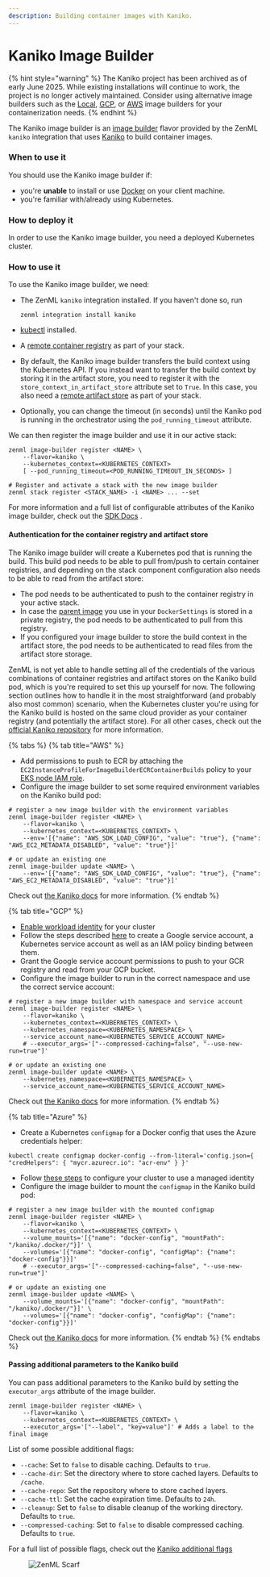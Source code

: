 ```yaml
---
description: Building container images with Kaniko.
---
```


# Kaniko Image Builder

{% hint style="warning" %}
The Kaniko project has been archived as of early June 2025. While existing installations will continue to work, the project is no longer actively maintained. Consider using alternative image builders such as the [Local](local.md), [GCP](gcp.md), or [AWS](aws.md) image builders for your containerization needs.
{% endhint %}

The Kaniko image builder is an [image builder](./) flavor provided by the ZenML `kaniko` integration that uses [Kaniko](https://github.com/GoogleContainerTools/kaniko) to build container images.

### When to use it

You should use the Kaniko image builder if:

* you're **unable** to install or use [Docker](https://www.docker.com) on your client machine.
* you're familiar with/already using Kubernetes.

### How to deploy it

In order to use the Kaniko image builder, you need a deployed Kubernetes cluster.

### How to use it

To use the Kaniko image builder, we need:

*   The ZenML `kaniko` integration installed. If you haven't done so, run

    ```shell
    zenml integration install kaniko
    ```
* [kubectl](https://kubernetes.io/docs/tasks/tools/#kubectl) installed.
* A [remote container registry](https://docs.zenml.io/stacks/container-registries/) as part of your stack.
* By default, the Kaniko image builder transfers the build context using the Kubernetes API. If you instead want to transfer the build context by storing it in the artifact store, you need to register it with the `store_context_in_artifact_store` attribute set to `True`. In this case, you also need a [remote artifact store](https://docs.zenml.io/stacks/artifact-stores/) as part of your stack.
* Optionally, you can change the timeout (in seconds) until the Kaniko pod is running in the orchestrator using the `pod_running_timeout` attribute.

We can then register the image builder and use it in our active stack:

```shell
zenml image-builder register <NAME> \
    --flavor=kaniko \
    --kubernetes_context=<KUBERNETES_CONTEXT>
    [ --pod_running_timeout=<POD_RUNNING_TIMEOUT_IN_SECONDS> ]

# Register and activate a stack with the new image builder
zenml stack register <STACK_NAME> -i <NAME> ... --set
```

For more information and a full list of configurable attributes of the Kaniko image builder, check out the [SDK Docs](https://sdkdocs.zenml.io/latest/integration_code_docs/integrations-kaniko.html#zenml.integrations.kaniko) .

#### Authentication for the container registry and artifact store

The Kaniko image builder will create a Kubernetes pod that is running the build. This build pod needs to be able to pull from/push to certain container registries, and depending on the stack component configuration also needs to be able to read from the artifact store:

* The pod needs to be authenticated to push to the container registry in your active stack.
* In case the [parent image](https://docs.zenml.io/how-to/customize-docker-builds/docker-settings-on-a-pipeline#using-a-custom-parent-image) you use in your `DockerSettings` is stored in a private registry, the pod needs to be authenticated to pull from this registry.
* If you configured your image builder to store the build context in the artifact store, the pod needs to be authenticated to read files from the artifact store storage.

ZenML is not yet able to handle setting all of the credentials of the various combinations of container registries and artifact stores on the Kaniko build pod, which is you're required to set this up yourself for now. The following section outlines how to handle it in the most straightforward (and probably also most common) scenario, when the Kubernetes cluster you're using for the Kaniko build is hosted on the same cloud provider as your container registry (and potentially the artifact store). For all other cases, check out the [official Kaniko repository](https://github.com/GoogleContainerTools/kaniko) for more information.

{% tabs %}
{% tab title="AWS" %}
* Add permissions to push to ECR by attaching the `EC2InstanceProfileForImageBuilderECRContainerBuilds` policy to your [EKS node IAM role](https://docs.aws.amazon.com/eks/latest/userguide/create-node-role.html).
* Configure the image builder to set some required environment variables on the Kaniko build pod:

```shell
# register a new image builder with the environment variables
zenml image-builder register <NAME> \
    --flavor=kaniko \
    --kubernetes_context=<KUBERNETES_CONTEXT> \
    --env='[{"name": "AWS_SDK_LOAD_CONFIG", "value": "true"}, {"name": "AWS_EC2_METADATA_DISABLED", "value": "true"}]'

# or update an existing one
zenml image-builder update <NAME> \
    --env='[{"name": "AWS_SDK_LOAD_CONFIG", "value": "true"}, {"name": "AWS_EC2_METADATA_DISABLED", "value": "true"}]'
```

Check out [the Kaniko docs](https://github.com/GoogleContainerTools/kaniko#pushing-to-amazon-ecr) for more information.
{% endtab %}

{% tab title="GCP" %}
* [Enable workload identity](https://cloud.google.com/kubernetes-engine/docs/how-to/workload-identity#enable_on_cluster) for your cluster
* Follow the steps described [here](https://cloud.google.com/kubernetes-engine/docs/how-to/workload-identity#authenticating_to) to create a Google service account, a Kubernetes service account as well as an IAM policy binding between them.
* Grant the Google service account permissions to push to your GCR registry and read from your GCP bucket.
* Configure the image builder to run in the correct namespace and use the correct service account:

```shell
# register a new image builder with namespace and service account
zenml image-builder register <NAME> \
    --flavor=kaniko \
    --kubernetes_context=<KUBERNETES_CONTEXT> \
    --kubernetes_namespace=<KUBERNETES_NAMESPACE> \
    --service_account_name=<KUBERNETES_SERVICE_ACCOUNT_NAME>
    # --executor_args='["--compressed-caching=false", "--use-new-run=true"]'

# or update an existing one
zenml image-builder update <NAME> \
    --kubernetes_namespace=<KUBERNETES_NAMESPACE> \
    --service_account_name=<KUBERNETES_SERVICE_ACCOUNT_NAME>
```

Check out [the Kaniko docs](https://github.com/GoogleContainerTools/kaniko#pushing-to-google-gcr) for more information.
{% endtab %}

{% tab title="Azure" %}
* Create a Kubernetes `configmap` for a Docker config that uses the Azure credentials helper:

```shell
kubectl create configmap docker-config --from-literal='config.json={ "credHelpers": { "mycr.azurecr.io": "acr-env" } }'
```

* Follow [these steps](https://learn.microsoft.com/en-us/azure/aks/use-managed-identity) to configure your cluster to use a managed identity
* Configure the image builder to mount the `configmap` in the Kaniko build pod:

```shell
# register a new image builder with the mounted configmap
zenml image-builder register <NAME> \
    --flavor=kaniko \
    --kubernetes_context=<KUBERNETES_CONTEXT> \
    --volume_mounts='[{"name": "docker-config", "mountPath": "/kaniko/.docker/"}]' \
    --volumes='[{"name": "docker-config", "configMap": {"name": "docker-config"}}]'
    # --executor_args='["--compressed-caching=false", "--use-new-run=true"]'

# or update an existing one
zenml image-builder update <NAME> \
    --volume_mounts='[{"name": "docker-config", "mountPath": "/kaniko/.docker/"}]' \
    --volumes='[{"name": "docker-config", "configMap": {"name": "docker-config"}}]'
```

Check out [the Kaniko docs](https://github.com/GoogleContainerTools/kaniko#pushing-to-azure-container-registry) for more information.
{% endtab %}
{% endtabs %}

#### Passing additional parameters to the Kaniko build

You can pass additional parameters to the Kaniko build by setting the `executor_args` attribute of the image builder.

```shell
zenml image-builder register <NAME> \
    --flavor=kaniko \
    --kubernetes_context=<KUBERNETES_CONTEXT> \
    --executor_args='["--label", "key=value"]' # Adds a label to the final image
```

List of some possible additional flags:

* `--cache`: Set to `false` to disable caching. Defaults to `true`.
* `--cache-dir`: Set the directory where to store cached layers. Defaults to `/cache`.
* `--cache-repo`: Set the repository where to store cached layers.
* `--cache-ttl`: Set the cache expiration time. Defaults to `24h`.
* `--cleanup`: Set to `false` to disable cleanup of the working directory. Defaults to `true`.
* `--compressed-caching`: Set to `false` to disable compressed caching. Defaults to `true`.

For a full list of possible flags, check out the [Kaniko additional flags](https://github.com/GoogleContainerTools/kaniko#additional-flags)

<figure><img src="https://static.scarf.sh/a.png?x-pxid=f0b4f458-0a54-4fcd-aa95-d5ee424815bc" alt="ZenML Scarf"><figcaption></figcaption></figure>

